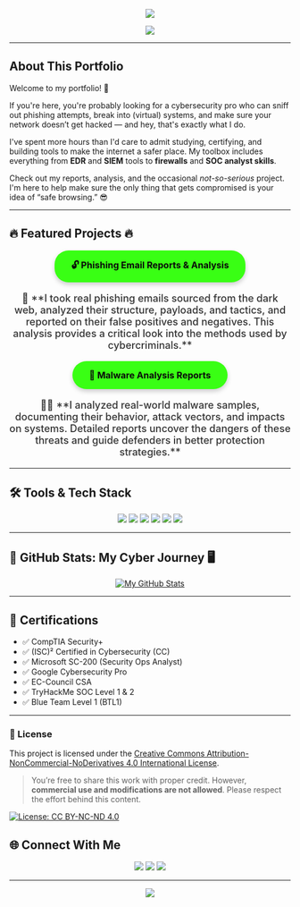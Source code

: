 <!-- Header Banner -->
<p align="center">
  <img src="https://capsule-render.vercel.app/api?type=waving&color=39ff14&height=200&section=header&text=Faizan%20Shakir&fontSize=40&fontColor=ffffff" />
</p>

<!-- Typing intro -->
<p align="center">
  <img src="https://readme-typing-svg.herokuapp.com?font=Fira+Code&weight=700&size=22&pause=1000&color=39FF14&center=true&vCenter=true&width=435&lines=Cybersecurity+Enthusiast;SOC+Analyst+in+Progress;Incident+Response+%7C+Threat+Detection;Certified+%7C+Hands-on+Driven" />
</p>

---

## About This Portfolio

Welcome to my portfolio! 🚨

If you're here, you're probably looking for a cybersecurity pro who can sniff out phishing attempts, break into (virtual) systems, and make sure your network doesn’t get hacked — and hey, that's exactly what I do. 

I've spent more hours than I'd care to admit studying, certifying, and building tools to make the internet a safer place. My toolbox includes everything from **EDR** and **SIEM** tools to **firewalls** and **SOC analyst skills**. 

Check out my reports, analysis, and the occasional *not-so-serious* project. I'm here to help make sure the only thing that gets compromised is your idea of “safe browsing.” 😎

---

## 🔥 **Featured Projects** 🔥

<p align="center">
  <a href="https://github.com/Iamfazi1/Portfolio/tree/main/PhishingReports" 
     style="background-color: #39ff14; color: #0a0a0a; padding: 15px 30px; border-radius: 25px; text-decoration: none; font-weight: bold; display: inline-block; text-align: center; box-shadow: 0 4px 8px rgba(0, 0, 0, 0.2); transition: transform 0.2s ease, background-color 0.3s ease; font-size: 16px;">
    🔓 Phishing Email Reports & Analysis
  </a>
</p>

<p align="center" style="font-size: 18px; font-weight: 500; color: #333;">
  🔎 **I took real phishing emails sourced from the dark web, analyzed their structure, payloads, and tactics, and reported on their false positives and negatives. This analysis provides a critical look into the methods used by cybercriminals.**
</p>

<p align="center">
  <a href="https://github.com/Iamfazi1/Portfolio/tree/main/Malware%20Analysis%20" 
     style="background-color: #39ff14; color: #0a0a0a; padding: 15px 30px; border-radius: 25px; text-decoration: none; font-weight: bold; display: inline-block; text-align: center; box-shadow: 0 4px 8px rgba(0, 0, 0, 0.2); transition: transform 0.2s ease, background-color 0.3s ease; font-size: 16px;">
    🧪 Malware Analysis Reports
  </a>
</p>

<p align="center" style="font-size: 18px; font-weight: 500; color: #333;">
  🕵️‍♂️ **I analyzed real-world malware samples, documenting their behavior, attack vectors, and impacts on systems. Detailed reports uncover the dangers of these threats and guide defenders in better protection strategies.**
</p>

---
## 🛠️ Tools & Tech Stack

<p align="center">
  <img src="https://img.shields.io/badge/Splunk-000?style=for-the-badge&logo=splunk&logoColor=white"/>
  <img src="https://img.shields.io/badge/Elastic%20SIEM-005571?style=for-the-badge&logo=elastic&logoColor=white"/>
  <img src="https://img.shields.io/badge/Suricata-ff6600?style=for-the-badge&logo=data:image/svg+xml;base64,...&logoColor=white"/>
  <img src="https://img.shields.io/badge/CrowdStrike-black?style=for-the-badge&logo=data:image/svg+xml;base64,..."/>
  <img src="https://img.shields.io/badge/TryHackMe-212c42?style=for-the-badge&logo=tryhackme&logoColor=white"/>
  <img src="https://img.shields.io/badge/ChatGPT-000000?style=for-the-badge&logo=openai&logoColor=green"/>
</p>

---
## 🚀 **GitHub Stats: My Cyber Journey** 🖥️

<p align="center">
  <a href="https://github.com/Iamfazi1" target="_blank">
    <img src="https://github-readme-stats.vercel.app/api?username=Iamfazi1&show_icons=true&theme=radical" alt="My GitHub Stats">
  </a>
</p> 

---

## 🧾 Certifications

- ✅ CompTIA Security+
- ✅ (ISC)² Certified in Cybersecurity (CC)
- ✅ Microsoft SC-200 (Security Ops Analyst)
- ✅ Google Cybersecurity Pro
- ✅ EC-Council CSA
- ✅ TryHackMe SOC Level 1 & 2
- ✅ Blue Team Level 1 (BTL1)

---


### 📜 License

This project is licensed under the [Creative Commons Attribution-NonCommercial-NoDerivatives 4.0 International License](https://github.com/Iamfazi1/Portfolio/blob/main/License).

> You’re free to share this work with proper credit. However, **commercial use and modifications are not allowed**. Please respect the effort behind this content.

[![License: CC BY-NC-ND 4.0](https://img.shields.io/badge/License-CC%20BY--NC--ND%204.0-lightgrey.svg)](https://creativecommons.org/licenses/by-nc-nd/4.0/)


## 🌐 Connect With Me

<p align="center">
  <a href="https://www.linkedin.com/in/muhmmadfaizanshakir/"><img src="https://img.shields.io/badge/LinkedIn-%230077B5.svg?&style=for-the-badge&logo=linkedin&logoColor=white" /></a>
  <a href="mailto:f.sgamar222@gmail.com"><img src="https://img.shields.io/badge/Gmail-D14836?style=for-the-badge&logo=gmail&logoColor=white" /></a>
  <a href="https://tryhackme.com/p/faizanshakir123"><img src="https://img.shields.io/badge/TryHackMe-000000?style=for-the-badge&logo=tryhackme&logoColor=white" /></a>
</p>

---

<p align="center">
  <img src="https://capsule-render.vercel.app/api?section=footer&type=waving&color=39ff14&height=120"/>
</p>
